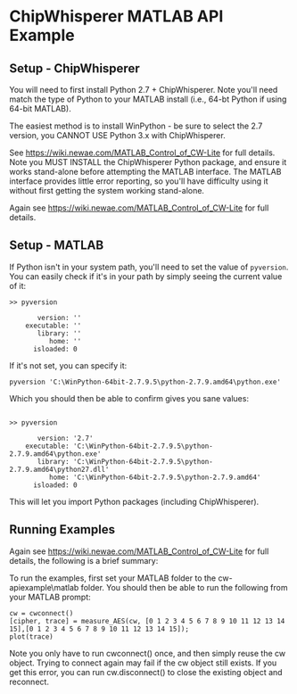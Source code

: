 # ChipWhisperer MATLAB API Example

## Setup - ChipWhisperer

You will need to first install Python 2.7 + ChipWhisperer. Note you'll need match the type of Python to your MATLAB install (i.e., 64-bt Python if using 64-bit MATLAB).

The easiest method is to install WinPython - be sure to select the 2.7 version, you CANNOT USE Python 3.x with ChipWhisperer.

See https://wiki.newae.com/MATLAB_Control_of_CW-Lite for full details. Note you MUST INSTALL the ChipWhisperer Python package, and ensure it works stand-alone before attempting the MATLAB interface. The MATLAB interface provides little error reporting, so you'll have difficulty using it without first getting the system working stand-alone.

Again see https://wiki.newae.com/MATLAB_Control_of_CW-Lite for full details.

## Setup - MATLAB

If Python isn't in your system path, you'll need to set the value of ```pyversion```. You can easily check if it's in your path by simply seeing the current value of it:

```
>> pyversion

       version: ''
    executable: ''
       library: ''
          home: ''
      isloaded: 0
```

If it's not set, you can specify it:

```
pyversion 'C:\WinPython-64bit-2.7.9.5\python-2.7.9.amd64\python.exe'
```

Which you should then be able to confirm gives you sane values:

```

>> pyversion

       version: '2.7'
    executable: 'C:\WinPython-64bit-2.7.9.5\python-2.7.9.amd64\python.exe'
       library: 'C:\WinPython-64bit-2.7.9.5\python-2.7.9.amd64\python27.dll'
          home: 'C:\WinPython-64bit-2.7.9.5\python-2.7.9.amd64'
      isloaded: 0
```

This will let you import Python packages (including ChipWhisperer).

## Running Examples

Again see https://wiki.newae.com/MATLAB_Control_of_CW-Lite for full details, the following is a brief summary:

To run the examples, first set your MATLAB folder to the cw-apiexample\matlab folder. You should then be able to run the following from your MATLAB prompt:

```
cw = cwconnect()
[cipher, trace] = measure_AES(cw, [0 1 2 3 4 5 6 7 8 9 10 11 12 13 14 15],[0 1 2 3 4 5 6 7 8 9 10 11 12 13 14 15]);
plot(trace)
```

Note you only have to run cwconnect() once, and then simply reuse the cw object. Trying to connect again may fail if the cw object still exists. If you get this error, you can run cw.disconnect() to close the existing object and reconnect.

